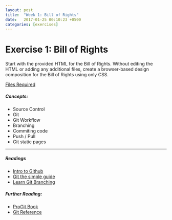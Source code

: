 ```yaml
---
layout: post
title:  "Week 1: Bill of Rights"
date:   2017-01-25 00:10:23 +0500
categories: [exercises]
---
```


# Exercise 1: Bill of Rights
Start with the provided HTML for the Bill of Rights. Without editing the HTML or adding any additional files, create a browser-based design composition for the Bill of Rights using only CSS.

[Files Required](/exercise_1_lab_bill_of_rights)

##### Concepts:
- Source Control
- Git
- Git Workflow
- Branching
- Commiting code
- Push / Pull
- Git static pages

---

##### Readings
- [Intro to Github](https://gun.io/blog/how-to-github-fork-branch-and-pull-request/)
- [Git the simple guide](http://rogerdudler.github.io/git-guide/)
- [Learn Git Branching ](http://learngitbranching.js.org/)

##### Further Reading:
- [ProGit Book](https://git-scm.com/book/en/v2)
- [Git Reference](http://gitref.org/)

